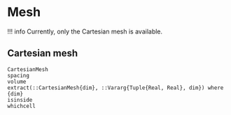 # Mesh

!!! info
    Currently, only the Cartesian mesh is available.

## Cartesian mesh

```@docs
CartesianMesh
spacing
volume
extract(::CartesianMesh{dim}, ::Vararg{Tuple{Real, Real}, dim}) where {dim}
isinside
whichcell
```
